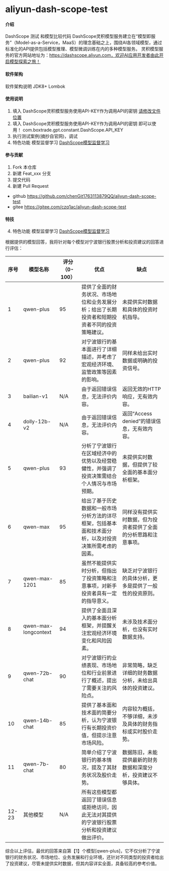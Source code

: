 # aliyun-dash-scope-test

#### 介绍
DashScope 测试 和模型比较代码
DashScope灵积模型服务建立在“模型即服务”（Model-as-a-Service，MaaS）的理念基础之上，围绕AI各领域模型，通过标准化的API提供包括模型推理、模型微调训练在内的多种模型服务。
灵积模型服务的官方网站地址为：https://dashscope.aliyun.com，欢迎AI应用开发者由此开启模型探索之旅！


#### 软件架构
软件架构说明
JDK8+
Lombok

#### 使用说明

1. 填入 DashScope灵积模型服务使用API-KEY作为调用API的密钥 [请修改文件位置](src/main/java/com/boxtrade/gpt/constant/DashScope.java)
2. 填入 DashScope灵积模型服务使用API-KEY作为调用API的密钥 即可以使用！ com.boxtrade.gpt.constant.DashScope.API_KEY
3. 执行测试案例(摘抄自官网)，调试
4. 特色功能 模型监督学习 [DashScope模型监督学习](src/test/java/com/boxtrade/gpt/evaluate/QwenAnswerEvaluatorTest.java)

#### 参与贡献

1.  Fork 本仓库
2.  新建 Feat_xxx 分支
3.  提交代码
4.  新建 Pull Request

- github https://github.com/chenGit1763113879QQ/aliyun-dash-scope-test
- gitee  https://gitee.com/czq1ac/aliyun-dash-scope-test

#### 特技
4. 特色功能 模型监督学习 [DashScope模型监督学习](src/test/java/com/boxtrade/gpt/evaluate/QwenAnswerEvaluatorTest.java)

根据提供的模型回答，我将针对每个模型对宁波银行股票分析和投资建议的回答进行评估：

| 序号 | 模型名称       | 评分（0-100） | 优点                                                                                                             | 缺点                                                                                     |
| ---- | -------------- | -------------- | ---------------------------------------------------------------------------------------------------------------- | ---------------------------------------------------------------------------------------- |
| 1    | qwen-plus      | 95             | 提供了全面的财务状况、市场地位和业务发展分析；给出了长期投资者和短期投资者不同的投资策略建议。         | 未提供实时数据和具体的投资时机指导。                                                    |
| 2    | qwen-plus      | 92             | 对宁波银行的基本面进行了详细描述，并考虑了宏观经济环境、监管政策等因素的影响。                           | 同样未给出实时数据或明确的投资信号。                                                   |
| 3    | bailian-v1     | N/A            | 由于返回错误信息，无法评价内容。                                                                             | 返回无效的HTTP响应，无有效内容。                                                       |
| 4    | dolly-12b-v2   | N/A            | 由于返回错误信息，无法评价内容。                                                                             | 返回“Access denied”的错误信息，无有效内容。                                             |
| 5    | qwen-plus      | 93             | 分析了宁波银行在区域经济中的优势以及经营稳健性，并强调了投资决策需结合个人情况与市场预期。               | 未提供实时数据，但提供了较全面的基本面分析框架。                                       |
| 6    | qwen-max       | 95             | 给出了基于历史数据和一般市场分析方法的详尽框架，包括基本面和技术面分析，以及对投资决策所需考虑的因素。 | 同样没有提供实时数据，但为投资者提供了全面的分析思路和注意事项。                       |
| 7    | qwen-max-1201  | 85             | 虽然不能提供实时分析，但指出了投资策略和注意事项，对新手投资者具有一定的指导意义。                         | 缺乏对宁波银行的具体分析，更多是提供了一般性的投资原则。                               |
| 8    | qwen-max-longcontext | 94             | 提供了全面且深入的基本面分析框架，并提醒关注宏观经济环境变化和风险因素。                                 | 未涉及技术面分析，也没有实时数据支持。                                                 |
| 9    | qwen-72b-chat  | 90             | 对宁波银行的业绩表现、市场地位和行业前景进行了概述，提出了需要关注的风险点。                             | 非常简略，缺乏详细的财务数据分析，未给出具体的投资建议。                               |
| 10   | qwen-14b-chat  | 85             | 提供了基本面和技术面的简要分析，认为宁波银行有长期投资价值，但提示注意市场风险。                         | 内容较为概括，不够详细，未涉及具体的财务指标或实时股价走势。                           |
| 11   | qwen-7b-chat   | 80             | 简单介绍了宁波银行的基本情况，提及了其财务状况及股价走势。                                               | 数据陈旧，未能提供最新的财务数据和深度分析，投资建议不够具体。                         |
| 12-23 | 其他模型     | N/A            | 所有这些模型都返回了错误信息或拒绝访问，因此无法对其提供的宁波银行股票分析和投资建议做出评价。         |

综合以上评估，最优的回答来自第【1】个模型[qwen-plus]，它不仅分析了宁波银行的财务状况、市场地位、业务发展和行业环境，还针对不同类型的投资者给出了投资建议，尽管未提供实时数据，但其内容详实全面，具备较高的参考价值。

